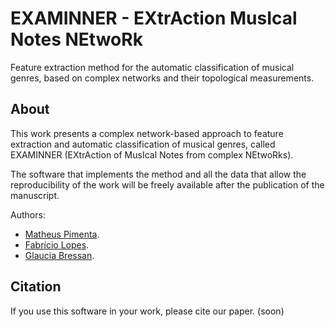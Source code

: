 # EXAMINNER - EXtrAction MusIcal Notes NEtwoRk 
Feature extraction method for the automatic classification of musical genres, based on complex networks and their topological measurements.

## About
This work presents a complex network-based approach to feature extraction and automatic classification of musical genres, called EXAMINNER (EXtrAction of MusIcal Notes from complex NEtwoRks).

The software that implements the method and all the data that allow the reproducibility of the work will be freely available after the publication of the manuscript.

Authors:
* [Matheus Pimenta](https://github.com/omatheuspimenta).
* [Fabrício Lopes](https://github.com/fabriciomlopes).
* [Glaucia Bressan](https://github.com/glauciabressan).

## Citation
If you use this software in your work, please cite our paper. (soon)